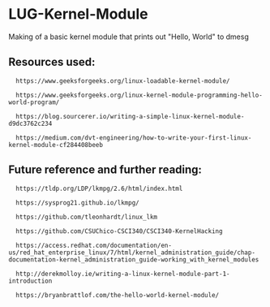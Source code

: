 # LUG-Kernel-Module
Making of a basic kernel module that prints out "Hello, World" to dmesg

## Resources used:
```
  https://www.geeksforgeeks.org/linux-loadable-kernel-module/
  
  https://www.geeksforgeeks.org/linux-kernel-module-programming-hello-world-program/
  
  https://blog.sourcerer.io/writing-a-simple-linux-kernel-module-d9dc3762c234
  
  https://medium.com/dvt-engineering/how-to-write-your-first-linux-kernel-module-cf284408beeb

```

## Future reference and further reading:
```
  https://tldp.org/LDP/lkmpg/2.6/html/index.html

  https://sysprog21.github.io/lkmpg/
  
  https://github.com/tleonhardt/linux_lkm
  
  https://github.com/CSUChico-CSCI340/CSCI340-KernelHacking
  
  https://access.redhat.com/documentation/en-us/red_hat_enterprise_linux/7/html/kernel_administration_guide/chap-documentation-kernel_administration_guide-working_with_kernel_modules
  
  http://derekmolloy.ie/writing-a-linux-kernel-module-part-1-introduction
  
  https://bryanbrattlof.com/the-hello-world-kernel-module/
```
